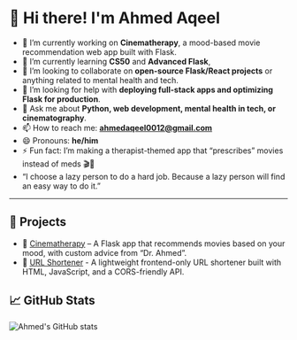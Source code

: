 # 👋 Hi there! I'm Ahmed Aqeel

- 🔭 I’m currently working on **Cinematherapy**, a mood-based movie recommendation web app built with Flask.
- 🌱 I’m currently learning **CS50** and  **Advanced Flask**, 
- 👯 I’m looking to collaborate on **open-source Flask/React projects** or anything related to mental health and tech.
- 🤔 I’m looking for help with **deploying full-stack apps and optimizing Flask for production**.
- 💬 Ask me about **Python, web development, mental health in tech, or cinematography**.
- 📫 How to reach me: **ahmedaqeel0012@gmail.com**
- 😄 Pronouns: **he/him**
- ⚡ Fun fact: I’m making a therapist-themed app that “prescribes” movies instead of meds 🎬🧠
- “I choose a lazy person to do a hard job. Because a lazy person will find an easy way to do it.”

---

## 🚀 Projects
- 🎥 [Cinematherapy](https://cinematherapy.onrender.com) – A Flask app that recommends movies based on your mood, with custom advice from “Dr. Ahmed”.
- 🔗 [URL Shortener](https://ahmed8-bit.github.io/Url-shortener/) - A lightweight frontend-only URL shortener built with HTML, JavaScript, and a CORS-friendly API.


## 📈 GitHub Stats
![Ahmed's GitHub stats](https://github-readme-stats.vercel.app/api?username=Ahmed8-bit&show_icons=true&theme=radical)


